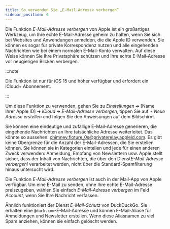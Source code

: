 ```yaml
---
title: So verwenden Sie „E-Mail-Adresse verbergen“
sidebar_position: 6
---
```


Die Funktion *E-Mail-Adresse verbergen* von Apple ist ein großartiges Werkzeug, um Ihre echte E-Mail-Adresse geheim zu halten, wenn Sie sich bei Websites und Anwendungen anmelden, die die Apple ID verwenden. Sie können es sogar für private Korrespondenz nutzen und alle eingehenden Nachrichten wie bei einem normalen E-Mail-Konto verwalten. Auf diese Weise können Sie Ihre Privatsphäre schützen und Ihre echte E-Mail-Adresse vor neugierigen Blicken verbergen.

:::note

Die Funktion ist nur für iOS 15 und höher verfügbar und erfordert ein iCloud+ Abonnement.

:::

Um diese Funktion zu verwenden, gehen Sie zu *Einstellungen* ➜ [Name Ihrer Apple ID] ➜ *iCloud* ➜ *E-Mail-Adresse verbergen*, tippen Sie auf *+ Neue Adresse erstellen* und folgen Sie den Anweisungen auf dem Bildschirm.

Sie können eine eindeutige und zufällige E-Mail-Adresse generieren, die eingehende Nachrichten an Ihre tatsächliche Adresse weiterleitet. Das könnte so aussehen: chimney.floture_0s@privaterelay.appleid.com. Es gibt keine Obergrenze für die Anzahl der E-Mail-Adressen, die Sie erstellen können. Sie können sie in Kategorien einteilen und jede für einen anderen Zweck verwenden: Anmeldung, Empfang von Newslettern usw. Apple stellt sicher, dass der Inhalt von Nachrichten, die über den Dienst*E-Mail-Adresse verbergenl* verarbeitet werden, nicht über die Standard-Spamfilterung hinaus untersucht wird.

Die Funktion *E-Mail-Adresse verbergen* ist auch in der Mail-App von Apple verfügbar. Um eine E-Mail zu senden, ohne Ihre echte E-Mail-Adresse preiszugeben, wählen Sie einfach *E-Mail-Adresse verbergen* im Feld *Account*, wenn Sie Ihre Nachricht verfassen.

Ähnlich funktioniert der Dienst *E-Mail-Schutz* von DuckDuckGo. Sie erhalten eine `@duck.com`-E-Mail-Adresse und können E-Mail-Aliase für Anmeldungen und Newsletter erstellen. Wenn diese Aliasnamen zu viel Spam anziehen, können sie einfach gelöscht werden.

